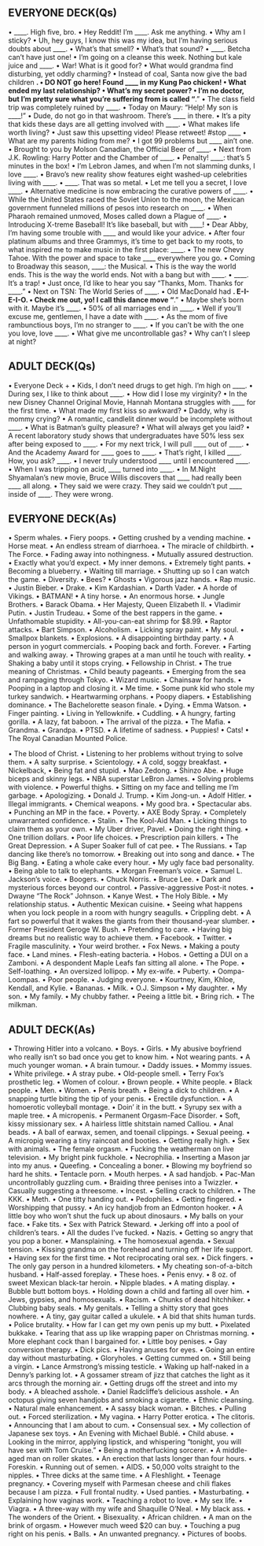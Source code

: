 ## EVERYONE DECK(Qs)

•	____. High five, bro.
•	Hey Reddit! I’m ____. Ask me anything.
•	Why am I sticky?
•	Uh, hey guys, I know this was my idea, but I’m having serious doubts about ____.
•	What’s that smell?
•	What’s that sound?
•	____. Betcha can’t have just one!
•	I’m going on a cleanse this week. Nothing but kale juice and ____.
•	War! What is it good for?
•	What would grandma find disturbing, yet oddly charming?
•	Instead of coal, Santa now give the bad children ____.
•	DO NOT go here! Found ____ in my Kung Pao chicken!
•	What ended my last relationship?
•	What’s my secret power?
•	I’m no doctor, but I’m pretty sure what you’re suffering from is called “____.”
•	The class field trip was completely ruined by ____.
•	Today on Maury: “Help! My son is ____!”
•	Dude, do not go in that washroom. There’s ____ in there.
•	It’s a pity that kids these days are all getting involved with ____.
•	What makes life worth living?
•	Just saw this upsetting video! Please retweet! #stop ____
•	What are my parents hiding from me?
•	I got 99 problems but ____ ain’t one.
•	Brought to you by Molson Canadian, the Official Beer of ____.
•	Next from J.K. Rowling: Harry Potter and the Chamber of ____.
•	Penalty! ____: that’s 5 minutes in the box!
•	I’m Lebron James, and when I’m not slamming dunks, I love ____.
•	Bravo’s new reality show features eight washed-up celebrities living with ____.
•	____. That was so metal. 
•	Let me tell you a secret, I love ____.
•	Alternative medicine is now embracing the curative powers of ____.
•	While the United States raced the Soviet Union to the moon, the Mexican government funneled millions of pesos into research on ____.
•	When Pharaoh remained unmoved, Moses called down a Plague of ____.
•	Introducing X-treme Baseball! It’s like baseball, but with ____!
•	Dear Abby, I’m having some trouble with ____ and would like your advice. 
•	After four platinum albums and three Grammys, it’s time to get back to my roots, to what inspired me to make music in the first place: ____. 
•	The new Chevy Tahoe. With the power and space to take ____ everywhere you go.
•	Coming to Broadway this season, ____: the Musical.
•	This is the way the world ends. This is the way the world ends. Not with a bang but with ____.
•	____. It’s a trap!
•	Just once, I’d like to hear you say “Thanks, Mom. Thanks for ____.”
•	Next on TSN: The World Series of ____.
•	Old MacDonald had ____. E-I-E-I-O.
•	Check me out, yo! I call this dance move “____.”
•	Maybe she’s born with it. Maybe it’s ____.
•	50% of all marriages end in ____.
•	Well if you’ll excuse me, gentlemen, I have a date with ____.
•	As the mom of five rambunctious boys, I’m no stranger to ____.
•	If you can’t be with the one you love, love ____.
•	What give me uncontrollable gas?
•	Why can’t I sleep at night?


## ADULT DECK(Qs)
•	Everyone Deck +
•	Kids, I don’t need drugs to get high. I’m high on ____.
•	During sex, I like to think about ____.
•	How did I lose my virginity?
•	In the new Disney Channel Original Movie, Hannah Montana struggles with ____ for the first time.
•	What made my first kiss so awkward?
•	Daddy, why is mommy crying?
•	A romantic, candlelit dinner would be incomplete without ____.
•	What is Batman’s guilty pleasure?
•	What will always get you laid?
•	A recent laboratory study shows that undergraduates have 50% less sex after being exposed to ____.
•	For my next trick, I will pull ____ out of ____.
•	And the Academy Award for ____ goes to ____.
•	That’s right, I killed ____. How, you ask? ____. 
•	I never truly understood ____ until I encountered ____.
•	When I was tripping on acid,  ____ turned into ____.
•	In M.Night Shyamalan’s new movie, Bruce Willis discovers that ____ had really been ____ all along.
•	They said we were crazy. They said we couldn’t put ____ inside of ____. They were wrong.

## EVERYONE DECK(As)
•	Sperm whales.
•	Fiery poops.
•	Getting crushed by a vending machine.
•	Horse meat.
•	An endless stream of diarrhoea.
•	The miracle of childbirth.
•	The Force.
•	Fading away into nothingness.
•	Mutually assured destruction.
•	Exactly what you’d expect.
•	My inner demons.
•	Extremely tight pants.
•	Becoming a blueberry.
•	Waiting till marriage.
•	Shutting up so I can watch the game.
•	Diversity.
•	Bees?
•	Ghosts
•	Vigorous jazz hands.
•	Rap music.
•	Justin Bieber.
•	Drake.
•	Kim Kardashian.
•	Darth Vader.
•	A horde of Vikings.
•	BATMAN!
•	A tiny horse.
•	An enormous horse.
•	Jungle Brothers.
•	Barack Obama.
•	Her Majesty, Queen Elizabeth II.
•	Vladimir Putin.
•	Justin Trudeau.
•	Some of the best rappers in the game.
•	Unfathomable stupidity.
•	All-you-can-eat shrimp for $8.99.
•	Raptor attacks.
•	Bart Simpson.
•	Alcoholism.
•	Licking spray paint.
•	My soul.
•	Smallpox blankets.
•	Explosions.
•	A disappointing birthday party.
•	A person in yogurt commercials.
•	Pooping back and forth. Forever.
•	Farting and walking away.
•	Throwing grapes at a man until he touch with reality.
•	Shaking a baby until it stops crying.
•	Fellowship in Christ.
•	The true meaning of Christmas.
•	Child beauty pageants.
•	Emerging from the sea and rampaging through Tokyo.
•	Wizard music.
•	Chainsaw for hands.
•	Pooping in a laptop and closing it.
•	Me time.
•	Some punk kid who stole my turkey sandwich.
•	Heartwarming orphans.
•	Poopy diapers.
•	Establishing dominance.
•	The Bachelorette season finale.
•	Dying.
•	Emma Watson.
•	Finger painting.
•	Living in Yellowknife.
•	Cuddling.
•	A hungry, farting gorilla.
•	A lazy, fat baboon.
•	The arrival of the pizza.
•	The Mafia.
•	Grandma.
•	Grandpa.
•	PTSD.
•	A lifetime of sadness.
•	Puppies!
•	Cats!
•	The Royal Canadian Mounted Police.



•	The blood of Christ.
•	Listening to her problems without trying to solve them.
•	A salty surprise.
•	Scientology.
•	A cold, soggy breakfast.
•	Nickelback,
•	Being fat and stupid.
•	Mao Zedong.
•	Shinzo Abe.
•	Huge biceps and skinny legs.
•	NBA superstar LeBron James.
•	Solving problems with violence.
•	Powerful thighs.
•	Sitting on my face and telling me I’m garbage.
•	Apologizing.
•	Donald J. Trump.
•	Kim Jong-un.
•	Adolf Hitler.
•	Illegal immigrants.
•	Chemical weapons.
•	My good bra.
•	Spectacular abs.
•	Punching an MP in the face.
•	Poverty.
•	AXE Body Spray.
•	Completely unwarranted confidence.
•	Stalin.
•	The Kool-Aid Man.
•	Licking things to claim them as your own.
•	My Uber driver, Pavel.
•	Doing the right thing.
•	One trillion dollars.
•	Poor life choices.
•	Prescription pain killers.
•	The Great Depression.
•	A Super Soaker full of cat pee.
•	The Russians.
•	Tap dancing like there’s no tomorrow.
•	Breaking out into song and dance.
•	The Big Bang.
•	Eating a whole cake every hour.
•	My ugly face bad personality.
•	Being able to talk to elephants.
•	Morgan Freeman’s voice.
•	Samuel L. Jackson’s voice.
•	Boogers.
•	Chuck Norris.
•	Bruce Lee.
•	Dark and mysterious forces beyond our control.
•	Passive-aggressive Post-it notes.
•	Dwayne “The Rock” Johnson.
•	Kanye West.
•	The Holy Bible.
•	My relationship status.
•	Authentic Mexican cuisine.
•	Seeing what happens when you lock people in a room with hungry seagulls.
•	Crippling debt.
•	A fart so powerful that it wakes the giants from their thousand-year slumber.
•	Former President Geroge W. Bush.
•	Pretending to care.
•	Having big dreams but no realistic way to achieve them.
•	Facebook.
•	Twitter.
•	Fragile masculinity.
•	Your weird brother.
•	Fox News.
•	Making a pouty face.
•	Land mines.
•	Flesh-eating bacteria.
•	Hobos.
•	Getting a DUI on a Zamboni.
•	A despondent Maple Leafs fan sitting all alone.
•	The Pope.
•	Self-loathing.
•	An oversized lollipop.
•	My ex-wife.
•	Puberty.
•	Oompa-Loompas.
•	Poor people.
•	Judging everyone.
•	Kourtney, Kim, Khloe, Kendall, and Kylie.
•	Bananas.
•	Milk.
•	O.J. Simpson
•	My daughter.
•	My son.
•	My family.
•	My chubby father.
•	Peeing a little bit.
•	Bring rich.
•	The milkman.



## ADULT DECK(As)

•	Throwing Hitler into a volcano.
•	Boys.
•	Girls.
•	My abusive boyfriend who really isn’t so bad once you get to know him.
•	Not wearing pants.
•	A much younger woman.
•	A brain tumour.
•	Daddy issues.
•	Mommy issues.
•	White privilege.
•	A stray pube.
•	Old-people smell.
•	Terry Fox’s prosthetic leg.
•	Women of colour.
•	Brown people.
•	White people.
•	Black people.
•	Men.
•	Women.
•	Penis breath.
•	Being a dick to children.
•	A snapping turtle biting the tip of your penis.
•	Erectile dysfunction.
•	A homoerotic volleyball montage.
•	Doin’ it in the butt.
•	Syrupy sex with a maple tree.
•	A micropenis.
•	Permanent Orgasm-Face Disorder.
•	Soft, kissy missionary sex.
•	A hairless little shitstain named Calliou.
•	Anal beads.
•	A ball of earwax, semen, and toenail clippings.
•	Sexual peeing.
•	A micropig wearing a tiny raincoat and booties.
•	Getting really high.
•	Sex with animals.
•	The female orgasm.
•	Fucking the weatherman on live television.
•	My bright pink fuckhole.
•	Necrophilia.
•	Inserting a Mason jar into my anus.
•	Queefing.
•	Concealing a boner.
•	Blowing my boyfriend so hard he shits.
•	Tentacle porn.
•	Mouth herpes.
•	A sad handjob.
•	Pac-Man uncontrollably guzzling cum.
•	Braiding three penises into a Twizzler.
•	Casually suggesting a threesome.
•	Incest.
•	Selling crack to children.
•	The KKK.
•	Meth.
•	One titty handing out.
•	Pedophiles.
•	Getting fingered.
•	Worshipping that pussy.
•	An icy handjob from an Edmonton hooker.
•	A little boy who won’t shut the fuck up about dinosaurs.
•	My balls on your face.
•	Fake tits.
•	Sex with Patrick Steward.
•	Jerking off into a pool of children’s tears.
•	All the dudes I’ve fucked.
•	Nazis.
•	Getting so angry that you pop a boner. 
•	Mansplaining.
•	The homosexual agenda.
•	Sexual tension.
•	Kissing grandma on the forehead and turning off her life support.
•	Having sex for the first time.
•	Not reciprocating oral sex.
•	Dick fingers.
•	The only gay person in a hundred kilometers.
•	My cheating son-of-a-bitch husband.
•	Half-assed foreplay.
•	These hoes.
•	Penis envy.
•	8 oz. of sweet Mexican black-tar heroin.
•	Nipple blades.
•	A mating display.
•	Bubble butt bottom boys.
•	Holding down a child and farting all over him.
•	Jews, gypsies, and homosexuals.
•	Racism.
•	Chunks of dead hitchhiker.
•	Clubbing baby seals.
•	My genitals.
•	Telling a shitty story that goes nowhere.
•	A tiny, gay guitar called a ukulele.
•	A bid that shits human turds.
•	Police brutality.
•	How far I can get my own penis up my butt.
•	Pixelated bukkake.
•	Tearing that ass up like wrapping paper on Christmas morning.
•	More elephant cock than I bargained for.
•	Little boy penises.
•	Gay conversion therapy.
•	Dick pics.
•	Having anuses for eyes.
•	Going an entire day without masturbating.
•	Gloryholes.
•	Getting cummed on.
•	Still being a virgin.
•	Lance Armstrong’s missing testicle.
•	Waking up half-naked in a Denny’s parking lot.
•	A gossamer stream of jizz that catches the light as it arcs through the morning air.
•	Getting drugs off the street and into my body.
•	A bleached asshole.
•	Daniel Radcliffe’s delicious asshole.
•	An octopus giving seven handjobs and smoking a cigarette.
•	Ethnic cleansing.
•	Natural male enhancement.
•	A sassy black woman.
•	Bitches.
•	Pulling out.
•	Forced sterilization.
•	My vagina.
•	Harry Potter erotica.
•	The clitoris.
•	Announcing that I am about to cum.
•	Consensual sex.
•	My collection of Japanese sex toys.
•	An Evening with Michael Bublé.
•	Child abuse.
•	Looking in the mirror, applying lipstick, and whispering “tonight, you will have sex with Tom Cruise.”
•	Being a motherfucking sorcerer.
•	A middle-aged man on roller skates.
•	An erection that lasts longer than four hours.
•	Foreskin.
•	Running out of semen.
•	AIDS.
•	50,000 volts straight to the nipples.
•	Three dicks at the same time.
•	A Fleshlight.
•	Teenage pregnancy.
•	Covering myself with Parmesan cheese and chili flakes because I am pizza.
•	Full frontal nudity.
•	Used panties.
•	Masturbating.
•	Explaining how vaginas work.
•	Teaching a robot to love.
•	My sex life.
•	Viagra.
•	A three-way with my wife and Shaquille O’Neal.
•	My black ass.
•	The wonders of the Orient.
•	Bisexuality.
•	African children.
•	A man on the brink of orgasm.
•	However much weed $20 can buy.
•	Touching a pug right on his penis.
•	Balls.
•	An unwanted pregnancy.
•	Pictures of boobs.

